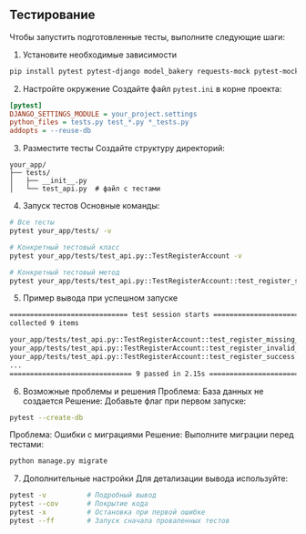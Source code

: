 ## Тестирование

Чтобы запустить подготовленные тесты, выполните следующие шаги:

1. Установите необходимые зависимости
```bash
pip install pytest pytest-django model_bakery requests-mock pytest-mock
```
2. Настройте окружение
Создайте файл `pytest.ini` в корне проекта:
```ini
[pytest]
DJANGO_SETTINGS_MODULE = your_project.settings
python_files = tests.py test_*.py *_tests.py
addopts = --reuse-db
```
3. Разместите тесты
Создайте структуру директорий:
```
your_app/
├── tests/
│   ├── __init__.py
│   └── test_api.py  # файл с тестами
```
4. Запуск тестов
Основные команды:
```bash
# Все тесты
pytest your_app/tests/ -v

# Конкретный тестовый класс
pytest your_app/tests/test_api.py::TestRegisterAccount -v

# Конкретный тестовый метод
pytest your_app/tests/test_api.py::TestRegisterAccount::test_register_success -v
```
5. Пример вывода при успешном запуске
```bash
============================= test session starts ==============================
collected 9 items

your_app/tests/test_api.py::TestRegisterAccount::test_register_missing_fields PASSED
your_app/tests/test_api.py::TestRegisterAccount::test_register_invalid_password PASSED
your_app/tests/test_api.py::TestRegisterAccount::test_register_success PASSED
...
============================== 9 passed in 2.15s ===============================
```
6. Возможные проблемы и решения
Проблема: База данных не создается
Решение: Добавьте флаг при первом запуске:

```bash
pytest --create-db
````
Проблема: Ошибки с миграциями
Решение: Выполните миграции перед тестами:
```bash
python manage.py migrate
```
7. Дополнительные настройки
Для детализации вывода используйте:
```bash
pytest -v          # Подробный вывод
pytest --cov       # Покрытие кода
pytest -x          # Остановка при первой ошибке
pytest --ff        # Запуск сначала проваленных тестов
```
